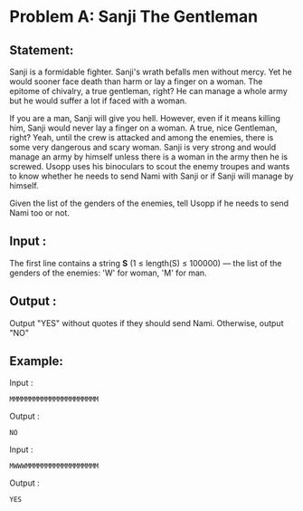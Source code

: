 # Problem A: Sanji The Gentleman

## Statement:

Sanji is a formidable fighter. Sanji's wrath befalls men without mercy. Yet he would sooner face death than harm or lay a finger on a woman. The epitome of chivalry, a true gentleman, right? He can manage a whole army but he would suffer a lot if faced with a woman.

If you are a man, Sanji will give you hell. However, even if it means killing him, Sanji would never lay a finger on a woman. A true, nice Gentleman, right? Yeah, until the crew is attacked and among the enemies, there is some very dangerous and scary woman. Sanji is very strong and would manage an army by himself unless there is a woman in the army then he is screwed. Usopp uses his binoculars to scout the enemy troupes and wants to know whether he needs to send Nami with Sanji or if Sanji will manage by himself.

Given the list of the genders of the enemies, tell Usopp if he needs to send Nami too or not.
## Input :
The first line contains a string **S** (1 ≤ length(S) ≤ 100000) — the list of the genders of the enemies: 'W' for woman, 'M' for man.

## Output :
Output "YES" without quotes if they should send Nami. Otherwise, output "NO"

## Example:
Input :  

```
MMMMMMMMMMMMMMMMMMMMMM
```

Output :  

```
NO
```

Input :  

```
MWWWMMMMMMMMMMMMMMMMMM
```

Output :  

```
YES
```
